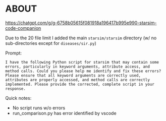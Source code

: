 # ABOUT
https://chatgpt.com/g/g-6758b05615f081918a196417b995e990-starsim-code-companion

Due to the 20 file limit I added the main `starsim/starsim` directory (w/ no sub-directories except for `diseases/sir.py`)

Prompt:
```
I have the following Python script for starsim that may contain some errors, particularly in keyword arguments, attribute access, and method calls. Could you please help me identify and fix these errors? Please ensure that all keyword arguments are correctly used, attributes are properly accessed, and method calls are correctly implemented. Please provide the corrected, complete script in your response.
```

Quick notes:
- No script runs w/o errors
- run_comparison.py has error identified by vscode